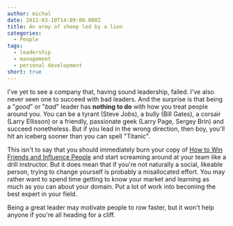 ```yaml
---
author: michal
date: 2011-03-10T14:09:00.000Z
title: An army of sheep led by a lion
categories:
  - People
tags:
  - leadership
  - management
  - personal development
short: true
---
```


I've yet to see a company that, having sound leadership, failed. I've also never seen one to succeed with bad leaders. And the surprise is that being a "*good*" or "*bad*" leader has **nothing to do** with how you treat people around you. You can be a tyrant (Steve Jobs), a bully (Bill Gates), a corsair (Larry Ellisson) or a friendly, passionate geek (Larry Page, Sergey Brin) and succeed nonetheless. But if you lead in the wrong direction, then boy, you'll hit an iceberg sooner than you can spell "Titanic".

<!--more-->

This isn't to say that you should immediately burn your copy of [How to Win Friends and Influence People][amazhowtowin] and start screaming around at your team like a drill instructor. But it does mean that if you're not naturally a social, likeable person, trying to change yourself is probably a misallocated effort. You may rather want to spend time getting to know your market and learning as much as you can about your domain. Put a lot of work into becoming the best expert in your field.

Being a great leader may motivate people to row faster, but it won't help anyone if you're all heading for a cliff.

[amazhowtowin]: https://www.amazon.com/gp/product/B003WEAI4E/
